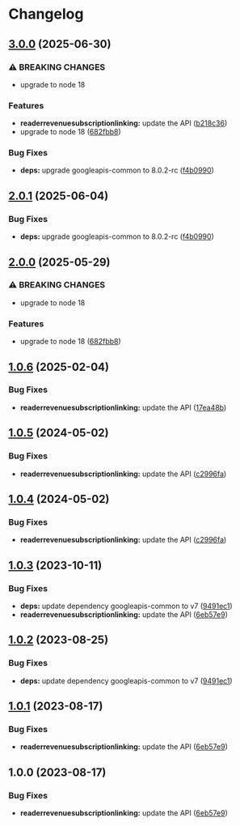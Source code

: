 # Changelog

## [3.0.0](https://github.com/googleapis/google-api-nodejs-client/compare/readerrevenuesubscriptionlinking-v2.0.1...readerrevenuesubscriptionlinking-v3.0.0) (2025-06-30)


### ⚠ BREAKING CHANGES

* upgrade to node 18

### Features

* **readerrevenuesubscriptionlinking:** update the API ([b218c36](https://github.com/googleapis/google-api-nodejs-client/commit/b218c36bfd5e8d33ee6ca1ca081f21d13e5531c7))
* upgrade to node 18 ([682fbb8](https://github.com/googleapis/google-api-nodejs-client/commit/682fbb869189ae92b3e9a194d37d0548af0c1f92))


### Bug Fixes

* **deps:** upgrade googleapis-common to 8.0.2-rc ([f4b0990](https://github.com/googleapis/google-api-nodejs-client/commit/f4b099071040cfbcfe4a2e7d487d45ee93b369e0))

## [2.0.1](https://github.com/googleapis/google-api-nodejs-client/compare/readerrevenuesubscriptionlinking-v2.0.0...readerrevenuesubscriptionlinking-v2.0.1) (2025-06-04)


### Bug Fixes

* **deps:** upgrade googleapis-common to 8.0.2-rc ([f4b0990](https://github.com/googleapis/google-api-nodejs-client/commit/f4b099071040cfbcfe4a2e7d487d45ee93b369e0))

## [2.0.0](https://github.com/googleapis/google-api-nodejs-client/compare/readerrevenuesubscriptionlinking-v1.0.6...readerrevenuesubscriptionlinking-v2.0.0) (2025-05-29)


### ⚠ BREAKING CHANGES

* upgrade to node 18

### Features

* upgrade to node 18 ([682fbb8](https://github.com/googleapis/google-api-nodejs-client/commit/682fbb869189ae92b3e9a194d37d0548af0c1f92))

## [1.0.6](https://github.com/googleapis/google-api-nodejs-client/compare/readerrevenuesubscriptionlinking-v1.0.5...readerrevenuesubscriptionlinking-v1.0.6) (2025-02-04)


### Bug Fixes

* **readerrevenuesubscriptionlinking:** update the API ([17ea48b](https://github.com/googleapis/google-api-nodejs-client/commit/17ea48b0c58645bf49394a24b59d6ae80fc992e2))

## [1.0.5](https://github.com/googleapis/google-api-nodejs-client/compare/readerrevenuesubscriptionlinking-v1.0.4...readerrevenuesubscriptionlinking-v1.0.5) (2024-05-02)


### Bug Fixes

* **readerrevenuesubscriptionlinking:** update the API ([c2996fa](https://github.com/googleapis/google-api-nodejs-client/commit/c2996fac1a3f5c48fa0a0be9fa2b8b070f0e0a66))

## [1.0.4](https://github.com/googleapis/google-api-nodejs-client/compare/readerrevenuesubscriptionlinking-v1.0.3...readerrevenuesubscriptionlinking-v1.0.4) (2024-05-02)


### Bug Fixes

* **readerrevenuesubscriptionlinking:** update the API ([c2996fa](https://github.com/googleapis/google-api-nodejs-client/commit/c2996fac1a3f5c48fa0a0be9fa2b8b070f0e0a66))

## [1.0.3](https://github.com/googleapis/google-api-nodejs-client/compare/readerrevenuesubscriptionlinking-v1.0.2...readerrevenuesubscriptionlinking-v1.0.3) (2023-10-11)


### Bug Fixes

* **deps:** update dependency googleapis-common to v7 ([9491ec1](https://github.com/googleapis/google-api-nodejs-client/commit/9491ec1cdc3c413e7d73edcfcd59cf5c28a7c855))
* **readerrevenuesubscriptionlinking:** update the API ([6eb57e9](https://github.com/googleapis/google-api-nodejs-client/commit/6eb57e9d2f064c55eade9ced36583a7f03c007df))

## [1.0.2](https://github.com/googleapis/google-api-nodejs-client/compare/readerrevenuesubscriptionlinking-v1.0.1...readerrevenuesubscriptionlinking-v1.0.2) (2023-08-25)


### Bug Fixes

* **deps:** update dependency googleapis-common to v7 ([9491ec1](https://github.com/googleapis/google-api-nodejs-client/commit/9491ec1cdc3c413e7d73edcfcd59cf5c28a7c855))

## [1.0.1](https://github.com/googleapis/google-api-nodejs-client/compare/readerrevenuesubscriptionlinking-v1.0.0...readerrevenuesubscriptionlinking-v1.0.1) (2023-08-17)


### Bug Fixes

* **readerrevenuesubscriptionlinking:** update the API ([6eb57e9](https://github.com/googleapis/google-api-nodejs-client/commit/6eb57e9d2f064c55eade9ced36583a7f03c007df))

## 1.0.0 (2023-08-17)


### Bug Fixes

* **readerrevenuesubscriptionlinking:** update the API ([6eb57e9](https://github.com/googleapis/google-api-nodejs-client/commit/6eb57e9d2f064c55eade9ced36583a7f03c007df))
